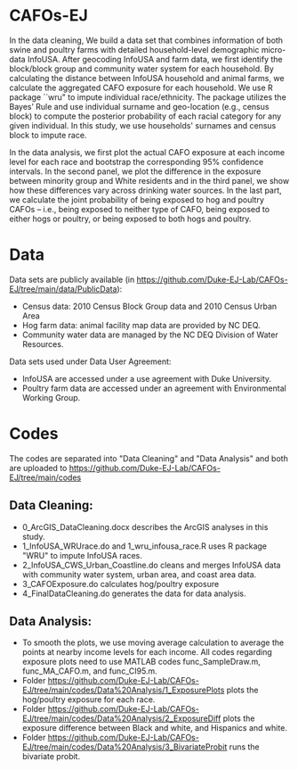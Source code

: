 # CAFOs-EJ

In the data cleaning, We build a data set that combines information of both swine and poultry farms with detailed household-level demographic micro-data InfoUSA.
After geocoding InfoUSA and farm data, we first identify the block/block group and community water system for each household. 
By calculating the distance between InfoUSA household and animal farms, we calculate the aggregated CAFO exposure for each household. 
We use R package ``wru" to impute individual race/ethnicity. The package utilizes the Bayes’ Rule and use individual surname and geo-location (e.g., census block) to compute the posterior probability of each racial category for any given individual. In this study, we use households' surnames and census block to impute race. 

In the data analysis, we first plot the actual CAFO exposure at each income level for each race and bootstrap the corresponding 95% confidence intervals. 
In the second panel, we plot the difference in the exposure between minority group and White residents and in the third panel, we show how these differences vary across drinking water sources. 
In the last part, we calculate the joint probability of being exposed to hog and poultry CAFOs – i.e., being exposed to neither type of CAFO, being exposed to either hogs or poultry, or being exposed to both hogs and poultry. 


# Data
Data sets are publicly available (in https://github.com/Duke-EJ-Lab/CAFOs-EJ/tree/main/data/PublicData):
-	Census data: 2010 Census Block Group data and 2010 Census Urban Area
-	Hog farm data: animal facility map data are provided by NC DEQ.
-	Community water data are managed by the NC DEQ Division of Water Resources.

Data sets used under Data User Agreement:
-	InfoUSA are accessed  under a use agreement with Duke University.
-	Poultry farm data are accessed under an agreement with Environmental Working Group.

# Codes
The codes are separated into "Data Cleaning" and "Data Analysis" and both are uploaded to https://github.com/Duke-EJ-Lab/CAFOs-EJ/tree/main/codes

## Data Cleaning:
- 0_ArcGIS_DataCleaning.docx describes the ArcGIS analyses in this study.
- 1_InfoUSA_WRUrace.do and 1_wru_infousa_race.R uses R package "WRU" to impute InfoUSA races.
- 2_InfoUSA_CWS_Urban_Coastline.do cleans and merges InfoUSA data with community water system, urban area, and coast area data.
- 3_CAFOExposure.do calculates hog/poultry exposure
- 4_FinalDataCleaning.do generates the data for data analysis.


## Data Analysis:
- To smooth the plots, we use moving average calculation to average the points at nearby income levels for each income. 
All codes regarding exposure plots need to use MATLAB codes func_SampleDraw.m, func_MA_CAFO.m, and func_CI95.m.
- Folder https://github.com/Duke-EJ-Lab/CAFOs-EJ/tree/main/codes/Data%20Analysis/1_ExposurePlots plots the hog/poultry exposure for each race.
- Folder https://github.com/Duke-EJ-Lab/CAFOs-EJ/tree/main/codes/Data%20Analysis/2_ExposureDiff plots the exposure difference between Black and white, 
and Hispanics and white.
- Folder https://github.com/Duke-EJ-Lab/CAFOs-EJ/tree/main/codes/Data%20Analysis/3_BivariateProbit runs the bivariate probit. 



